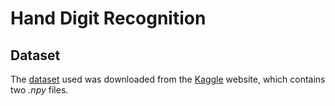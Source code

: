 # Hand Digit Recognition
## Dataset
The [dataset](https://www.kaggle.com/ardamavi/sign-language-digits-dataset/download) used was downloaded from the [Kaggle](https://www.kaggle.com) website, which contains two *.npy* files.

